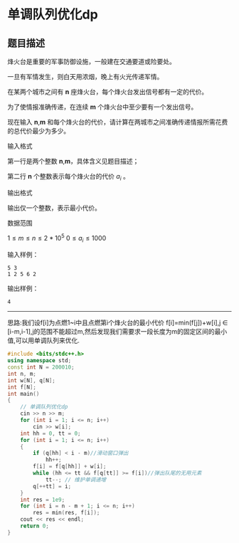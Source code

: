 # 单调队列优化dp

## 题目描述
烽火台是重要的军事防御设施，一般建在交通要道或险要处。

一旦有军情发生，则白天用浓烟，晚上有火光传递军情。

在某两个城市之间有 **n** 座烽火台，每个烽火台发出信号都有一定的代价。

为了使情报准确传递，在连续 **m** 个烽火台中至少要有一个发出信号。

现在输入 **n**,**m** 和每个烽火台的代价，请计算在两城市之间准确传递情报所需花费的总代价最少为多少。

输入格式

第一行是两个整数 **n**,**m**，具体含义见题目描述；

第二行 **n** 个整数表示每个烽火台的代价 $a_i$ 。

输出格式

输出仅一个整数，表示最小代价。

数据范围

$1\leq m\leq n \leq 2*10^5$
$0\leq a_i \leq1000$

输入样例：

```
5 3
1 2 5 6 2
```

输出样例：

```
4
```

---

思路:我们设f[i]为点燃1~i中且点燃第i个烽火台的最小代价
f[i]=min(f[j])+w[i],j $\in$ [i-m,i-1],j的范围不能超过m,然后发现我们需要求一段长度为m的固定区间的最小值,可以用单调队列来优化.



```cpp
#include <bits/stdc++.h>
using namespace std;
const int N = 200010;
int n, m;
int w[N], q[N];
int f[N];
int main()
{
    // 单调队列优化dp
    cin >> n >> m;
    for (int i = 1; i <= n; i++)
        cin >> w[i];
    int hh = 0, tt = 0;
    for (int i = 1; i <= n; i++)
    {
        if (q[hh] < i - m)//滑动窗口弹出
            hh++;
        f[i] = f[q[hh]] + w[i];
        while (hh <= tt && f[q[tt]] >= f[i])//弹出队尾的无用元素
            tt--; // 维护单调递增
        q[++tt] = i;
    }
    int res = 1e9;
    for (int i = n - m + 1; i <= n; i++)
        res = min(res, f[i]);
    cout << res << endl;
    return 0;
}
```
